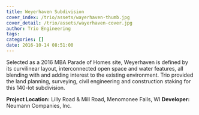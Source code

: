 ```yaml
---
title: Weyerhaven Subdivision
cover_index: /trio/assets/wayerhaven-thumb.jpg
cover_detail: /trio/assets/wayerhaven-cover.jpg
author: Trio Engineering
tags:
categories: []
date: 2016-10-14 08:51:00
---
```


<p class="lead">Selected as a 2016 MBA Parade of Homes site, Weyerhaven is defined by its curvilinear layout, interconnected open space and water features, all blending with and adding interest to the existing environment. Trio provided the land planning, surveying, civil engineering and construction staking for this 140-lot subdivision.</p>

__Project Location:__ Lilly Road & Mill Road, Menomonee Falls, WI
__Developer:__ Neumann Companies, Inc.
